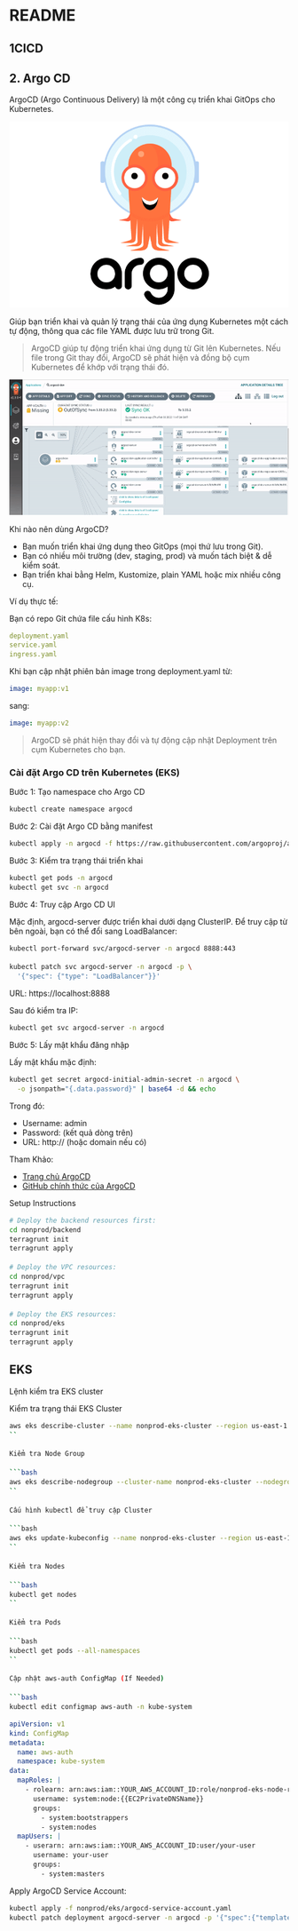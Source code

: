 # README

## 1CICD 

## 2. Argo CD

ArgoCD (Argo Continuous Delivery) là một công cụ triển khai GitOps cho Kubernetes.

![Argo CD](./resources/argocd.png)

Giúp bạn triển khai và quản lý trạng thái của ứng dụng Kubernetes một cách tự động, thông qua các file YAML được lưu trữ trong Git.

> ArgoCD giúp tự động triển khai ứng dụng từ Git lên Kubernetes. Nếu file trong Git thay đổi, ArgoCD sẽ phát hiện và đồng bộ cụm Kubernetes để khớp với trạng thái đó.

![Argo CD](https://github.com/argoproj/argo-cd/raw/master/docs/assets/argocd-ui.gif)

Khi nào nên dùng ArgoCD?
- Bạn muốn triển khai ứng dụng theo GitOps (mọi thứ lưu trong Git).
- Bạn có nhiều môi trường (dev, staging, prod) và muốn tách biệt & dễ kiểm soát.
- Bạn triển khai bằng Helm, Kustomize, plain YAML hoặc mix nhiều công cụ.

Ví dụ thực tế:

Bạn có repo Git chứa file cấu hình K8s:

```yaml
deployment.yaml
service.yaml
ingress.yaml
```

Khi bạn cập nhật phiên bản image trong deployment.yaml từ:

```yaml
image: myapp:v1
```

sang:

```yaml
image: myapp:v2
```

> ArgoCD sẽ phát hiện thay đổi và tự động cập nhật Deployment trên cụm Kubernetes cho bạn.

### Cài đặt Argo CD trên Kubernetes (EKS)

Bước 1: Tạo namespace cho Argo CD

```bash
kubectl create namespace argocd
```

Bước 2: Cài đặt Argo CD bằng manifest

```bash
kubectl apply -n argocd -f https://raw.githubusercontent.com/argoproj/argo-cd/stable/manifests/install.yaml
```

Bước 3: Kiểm tra trạng thái triển khai

```bash
kubectl get pods -n argocd
kubectl get svc -n argocd
```

Bước 4: Truy cập Argo CD UI

Mặc định, argocd-server được triển khai dưới dạng ClusterIP. Để truy cập từ bên ngoài, bạn có thể đổi sang LoadBalancer:

```bash
kubectl port-forward svc/argocd-server -n argocd 8888:443

kubectl patch svc argocd-server -n argocd -p \
  '{"spec": {"type": "LoadBalancer"}}'
```

URL: https://localhost:8888

Sau đó kiểm tra IP:

```bash
kubectl get svc argocd-server -n argocd
```

Bước 5: Lấy mật khẩu đăng nhập

Lấy mật khẩu mặc định:

```bash
kubectl get secret argocd-initial-admin-secret -n argocd \
  -o jsonpath="{.data.password}" | base64 -d && echo
```

Trong đó:
- Username: admin
- Password: (kết quả dòng trên)
- URL: http://<external-ip> (hoặc domain nếu có)

Tham Khảo:
- [Trang chủ ArgoCD](https://argo-cd.readthedocs.io/en/stable/)
- [GitHub chính thức của ArgoCD](https://github.com/argoproj/argo-cd)


Setup Instructions

```bash
# Deploy the backend resources first:
cd nonprod/backend
terragrunt init
terragrunt apply

# Deploy the VPC resources:
cd nonprod/vpc
terragrunt init
terragrunt apply

# Deploy the EKS resources:
cd nonprod/eks
terragrunt init
terragrunt apply
```

## EKS

Lệnh kiểm tra EKS cluster

Kiểm tra trạng thái EKS Cluster

```bash
aws eks describe-cluster --name nonprod-eks-cluster --region us-east-1
``

Kiểm tra Node Group

```bash
aws eks describe-nodegroup --cluster-name nonprod-eks-cluster --nodegroup-name nonprod-node-group --region us-east-1
``

Cấu hình kubectl để truy cập Cluster

```bash
aws eks update-kubeconfig --name nonprod-eks-cluster --region us-east-1
``

Kiểm tra Nodes

```bash
kubectl get nodes
``

Kiểm tra Pods

```bash
kubectl get pods --all-namespaces
``

Cập nhật aws-auth ConfigMap (If Needed)

```bash
kubectl edit configmap aws-auth -n kube-system
```

```yaml
apiVersion: v1
kind: ConfigMap
metadata:
  name: aws-auth
  namespace: kube-system
data:
  mapRoles: |
    - rolearn: arn:aws:iam::YOUR_AWS_ACCOUNT_ID:role/nonprod-eks-node-role
      username: system:node:{{EC2PrivateDNSName}}
      groups:
        - system:bootstrappers
        - system:nodes
  mapUsers: |
    - userarn: arn:aws:iam::YOUR_AWS_ACCOUNT_ID:user/your-user
      username: your-user
      groups:
        - system:masters
```

Apply ArgoCD Service Account:

```bash
kubectl apply -f nonprod/eks/argocd-service-account.yaml
kubectl patch deployment argocd-server -n argocd -p '{"spec":{"template":{"spec":{"serviceAccountName":"argocd-server"}}}}'
```